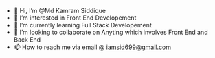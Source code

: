 - 👋 Hi, I’m @Md Kamram Siddique
- 👀 I’m interested in Front End Developement
- 🌱 I’m currently learning Full Stack Developement
- 💞️ I’m looking to collaborate on Anyting which involves Front End and Back End
- 📫 How to reach me via email @ iamsid699@gmail.com

<!---
ksid101/ksid101 is a ✨ special ✨ repository because its `README.md` (this file) appears on your GitHub profile.
You can click the Preview link to take a look at your changes.
--->
